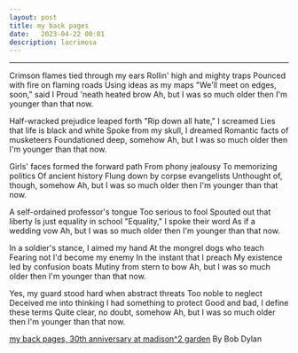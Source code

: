 ```yaml
---
layout: post
title: my back pages
date:   2023-04-22 00:01
description: lacrimosa
---
```

****

Crimson flames tied through my ears
Rollin' high and mighty traps
Pounced with fire on flaming roads
Using ideas as my maps
"We'll meet on edges, soon," said I
Proud 'neath heated brow
Ah, but I was so much older then
I'm younger than that now.

Half-wracked prejudice leaped forth
"Rip down all hate," I screamed
Lies that life is black and white
Spoke from my skull, I dreamed
Romantic facts of musketeers
Foundationed deep, somehow
Ah, but I was so much older then
I'm younger than that now.

Girls' faces formed the forward path
From phony jealousy
To memorizing politics
Of ancient history
Flung down by corpse evangelists
Unthought of, though, somehow
Ah, but I was so much older then
I'm younger than that now.

A self-ordained professor's tongue
Too serious to fool
Spouted out that liberty
Is just equality in school
"Equality," I spoke their word
As if a wedding vow
Ah, but I was so much older then
I'm younger than that now.

In a soldier's stance, I aimed my hand
At the mongrel dogs who teach
Fearing not I'd become my enemy
In the instant that I preach
My existence led by confusion boats
Mutiny from stern to bow
Ah, but I was so much older then
I'm younger than that now.

Yes, my guard stood hard when abstract threats
Too noble to neglect
Deceived me into thinking
I had something to protect
Good and bad, I define these terms
Quite clear, no doubt, somehow
Ah, but I was so much older then
I'm younger than that now.

[my back pages, 30th anniversary at madison^2 garden](https://www.youtube.com/watch?v=rGEIMCWob3U)
By Bob Dylan
